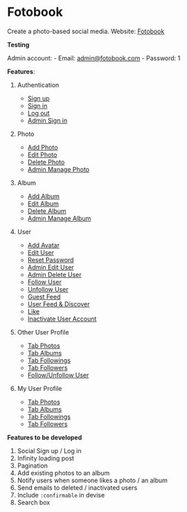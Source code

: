 # Fotobook

Create a photo-based social media.
Website: [Fotobook](https://fotobook-i2ak.onrender.com/)


**Testing**

Admin account:
    - Email: admin@fotobook.com
    - Password: 1


**Features**:

1. Authentication
    - [Sign up](https://drive.google.com/file/d/11MK6K5HJb2a6HpBH3pFgG1952P4hQFK8/view?usp=sharing)
    - [Sign in](https://drive.google.com/file/d/1TX4phxkI0W0pOGHWjbGxtrPQsmChnmN9/view?usp=sharing)
    - [Log out](https://drive.google.com/file/d/1vbhCq7tfgoHgS0hWCGJfinHqA_vqPPww/view?usp=sharing)
    - [Admin Sign in](https://drive.google.com/file/d/1nkRiVv1IT7TkIF3Ndt5CEsTvmbS_nWqb/view?usp=sharing)

2. Photo
    - [Add Photo](https://drive.google.com/file/d/18rm6YWFUWYsc4iTyvsn1HjveO9AnA1xi/view?usp=sharing)
    - [Edit Photo](https://drive.google.com/file/d/1kw39dDzyOIA8Rmvm2Wo2FfdokZMh78TG/view?usp=sharing)
    - [Delete Photo](https://drive.google.com/file/d/1L9HW7k9Pd1tUhyK4nuHgFXB_biCYbquH/view?usp=sharing)
    - [Admin Manage Photo](https://drive.google.com/file/d/12tyayer0zEzedMARtdJLqP9godAugZBd/view?usp=sharing)

3. Album
    - [Add Album](https://drive.google.com/file/d/1eKV_xwS34J46NP5uE7QHZdNFUGJJXHQA/view?usp=sharing)
    - [Edit Album](https://drive.google.com/file/d/1pNUvao-HO52oStapQX-xxsnO95KJsW_1/view?usp=sharing)
    - [Delete Album](https://drive.google.com/file/d/1OqlX5RdRhzgFaKGg3QdSNy399TnZ6t7H/view?usp=sharing)
    - [Admin Manage Album](https://drive.google.com/file/d/1PPRPZv1RwWWzb6YlO0muJi1yhNDFHqZr/view?usp=sharing)

4. User
    - [Add Avatar](https://drive.google.com/file/d/1mPS_ieJfcek3S364u6Shtl3SsX6UlOZD/view?usp=sharing)
    - [Edit User](https://drive.google.com/file/d/19n2Ai9OEZN6v3OUBNtql-M8HErFZztCZ/view?usp=sharing)
    - [Reset Password](https://drive.google.com/file/d/16GgQoQLBXnOGWqFab4grXAxvwfEPPS8J/view?usp=sharing)
    - [Admin Edit User](https://drive.google.com/file/d/1g9d8WHuNRDwq5xPfsEC_vGxhuU23G8ca/view?usp=sharing)
    - [Admin Delete User](https://drive.google.com/file/d/1FhnqMJHD7uELe7B_HLWzSZv78pjcxRf8/view?usp=sharing)
    - [Follow User](https://drive.google.com/file/d/156v_k1dTEeAlh9gAHkNgeTTIYQFYEQtO/view?usp=sharing)
    - [Unfollow User](https://drive.google.com/file/d/1HALGtSByJKraa-pLgSL5vVBqKaT8p4jA/view?usp=sharing)
    - [Guest Feed](https://drive.google.com/file/d/1-2YNmHEKIlV8phzQsrtpXaBUrGNh2f1o/view?usp=sharing)
    - [User Feed & Discover](https://drive.google.com/file/d/1o52mxG09fOPOKJhzUfq6-EAN8DdvF6n-/view?usp=sharing)
    - [Like](https://drive.google.com/file/d/1BBA0Cu7GZguZBSfiUnKqZHRl19OKfQyt/view?usp=sharing)
    - [Inactivate User Account](https://drive.google.com/file/d/175fVT1Dl7LZHKjkzD56r9Na5AXP3YUVd/view?usp=sharing)

5. Other User Profile
    - [Tab Photos](https://drive.google.com/file/d/1gw0OXWkBjm2vgdmEs02nt0moospt4EG_/view?usp=sharing)
    - [Tab Albums](https://drive.google.com/file/d/1JnnvkYDGWJznUydm5_FNQYYl-Rltolxd/view?usp=sharing)
    - [Tab Followings](https://drive.google.com/file/d/1YwALlWtx9sFQ4TNr5s9_sgbVuOFojX9V/view?usp=sharing)
    - [Tab Followers](https://drive.google.com/file/d/16XP8UWoKWzitqAh9csdBqSwlTYdlmSkL/view?usp=sharing)
    - [Follow/Unfollow User](https://drive.google.com/file/d/1PDEGer7ZOvzVXq3es_ENF1id1L5ND4Q3/view?usp=sharing)

6. My User Profile
    - [Tab Photos](https://drive.google.com/file/d/1ZbD4bDPh1MZSRxAAa7qLegHZ0ymdm_46/view?usp=sharing)
    - [Tab Albums](https://drive.google.com/file/d/17tQmGyRz7vRd-w4H7XMltHxEiNZFVjAI/view?usp=sharing)
    - [Tab Followings](https://drive.google.com/file/d/1CyP2sv8X8PQGBrzLek-U6CunpJgOrtik/view?usp=sharing)
    - [Tab Followers](https://drive.google.com/file/d/1Qf4Nt3ckYsLuQYMMJ6jKAKAI05UQgAMs/view?usp=sharing)


**Features to be developed**

1. Social Sign up / Log in
2. Infinity loading post
3. Pagination
4. Add existing photos to an album
5. Notify users when someone likes a photo / an album
6. Send emails to deleted / inactivated users
7. Include `:confirmable` in devise
8. Search box
